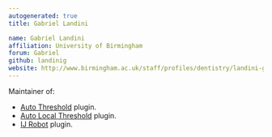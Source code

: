 ```yaml
---
autogenerated: true
title: Gabriel Landini

name: Gabriel Landini
affiliation: University of Birmingham
forum: Gabriel
github: landinig
website: http://www.birmingham.ac.uk/staff/profiles/dentistry/landini-gabriel.aspx
---
```


Maintainer of:

-   [Auto Threshold](/plugins/auto-threshold) plugin.
-   [Auto Local Threshold](/plugins/auto-local-threshold) plugin.
-   [IJ Robot](/plugins/ij-robot) plugin.
